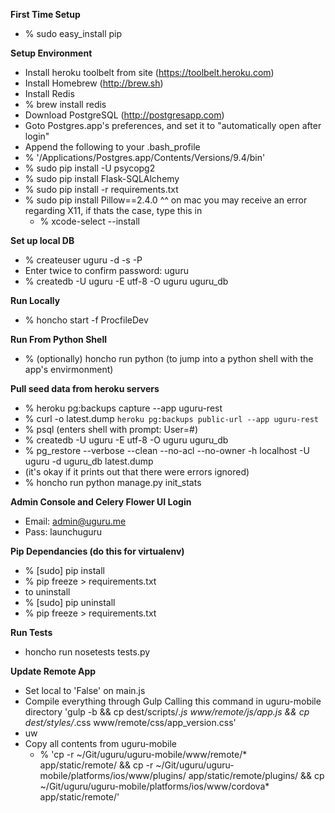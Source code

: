 **First Time Setup**
- % sudo easy_install pip

**Setup Environment**

- Install heroku toolbelt from site (https://toolbelt.heroku.com)
- Install Homebrew (http://brew.sh)
- Install Redis
- % brew install redis
- Download PostgreSQL (http://postgresapp.com)
- Goto Postgres.app's preferences, and set it to "automatically open after login"
- Append the following to your .bash_profile
- %  '/Applications/Postgres.app/Contents/Versions/9.4/bin'
- % sudo pip install -U psycopg2
- % sudo pip install Flask-SQLAlchemy
- % sudo pip install -r requirements.txt
- % sudo pip install Pillow==2.4.0
    ^^ on mac you may receive an error regarding X11, if thats the case, type this in
 	- % xcode-select --install

**Set up local DB**

- % createuser uguru -d -s -P
- Enter twice to confirm password: uguru
- % createdb -U uguru -E utf-8 -O uguru uguru_db

**Run Locally**
- % honcho start -f ProcfileDev

**Run From Python Shell**
- % (optionally) honcho run python (to jump into a python shell with the app's envirmonment)


**Pull seed data from heroku servers**
- % heroku pg:backups capture --app uguru-rest
- % curl -o latest.dump `heroku pg:backups public-url --app uguru-rest`
- % psql (enters shell with prompt: User=#)
- % createdb -U uguru -E utf-8 -O uguru uguru_db
- % pg_restore --verbose --clean --no-acl --no-owner -h localhost -U uguru -d uguru_db latest.dump
- (it's okay if it prints out that there were errors ignored)
- % honcho run python manage.py init_stats

**Admin Console and Celery Flower UI Login**

- Email: admin@uguru.me
- Pass: launchuguru

**Pip Dependancies (do this for virtualenv)**

- % [sudo] pip install <dependancy>
- % pip freeze > requirements.txt
- to uninstall
- % [sudo] pip uninstall <dependancy>
- % pip freeze > requirements.txt

**Run Tests**

- honcho run nosetests tests.py

**Update Remote App**
- Set local to 'False' on main.js
- Compile everything through Gulp Calling this command in uguru-mobile directory
    'gulp -b && cp dest/scripts/*.js www/remote/js/app.js && cp dest/styles/*.css www/remote/css/app_version.css'
- uw
- Copy all contents from uguru-mobile
	- % 'cp -r ~/Git/uguru/uguru-mobile/www/remote/* app/static/remote/ &&  cp -r ~/Git/uguru/uguru-mobile/platforms/ios/www/plugins/ app/static/remote/plugins/ && cp ~/Git/uguru/uguru-mobile/platforms/ios/www/cordova* app/static/remote/'


